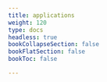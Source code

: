 ```yaml
---
title: applications
weight: 120
type: docs
headless: true
bookCollapseSection: false
bookFlatSection: false
bookToc: false

---
```

